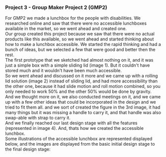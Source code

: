 ### Project 3 - Group Maker Project 2 (GMP2)
For GMP2 we made a lunchbox for the people with disabilities. We researched online and saw that there were no accessible lunchboxes available in the market, so we went ahead and created one. </br>
Our group created this project because we saw that there were no actual products like this available, so we went ahead and started thinking about how to make a lunchbox accessible. We started the rapid thinking and had a bunch of ideas, but we selected a few that were good and better then the rest. </br>
The first prototype that we sketched had almost nothing on it, and it was just a simple box with a simple sliding lid (image 1). But it couldn't have stored much and it wouldn't have been much accessible. </br> 
So we went ahead and discussed on it more and we came up with a rolling lid solution (image 2) instead of sliding lid, and had more accessibility than the other one, because it had slide motion and roll motion combined, so you only needed to work 50% and the other 50% would be done by gravity. </br>
And we thought more on it, we also conducted meetings on it, and we came up with a few other ideas that could be incorporated in the design and we tried to fit them all. and we sort of created the figure in the 3rd image, it had many things but it was missing a handle to carry it, and that handle was also swap-able with strap to carry it. </br>
And we finally reached our last design stage with all the features (represented in image 4).
And, thats how we created the accessible lunchbox.</br>
Some illustrations of the accessible lunchbox are represented displayed below, and the images are displayed from the basic initial design stage to the final design stage: </br>